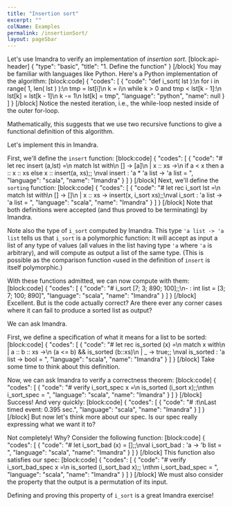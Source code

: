 ```yaml
---
title: "Insertion sort"
excerpt: ""
colName: Examples
permalink: /insertionSort/
layout: pageSbar
---
```

Let's use Imandra to verify an implementation of *insertion sort*. 
[block:api-header]
{
  "type": "basic",
  "title": "1. Define the function"
}
[/block]
You may be familiar with languages like Python. Here's a Python implementation of the algorithm:
[block:code]
{
  "codes": [
    {
      "code": "def i_sort( lst ):\n for i in range( 1, len( lst ) ):\n   tmp = lst[i]\n   k = i\n   while k > 0 and tmp < lst[k - 1]:\n       lst[k] = lst[k - 1]\n       k -= 1\n   lst[k] = tmp",
      "language": "python",
      "name": null
    }
  ]
}
[/block]
Notice the nested iteration, i.e., the while-loop nested inside of the outer for-loop.

Mathematically, this suggests that we use two recursive functions to give a functional definition of this algorithm.

Let's implement this in Imandra.

First, we'll define the ```insert``` function: 
[block:code]
{
  "codes": [
    {
      "code": "# let rec insert (a,lst) =\n   match lst with\n      []      -> [a]\n    | x :: xs ->\n      if a < x then a :: x :: xs else x :: insert(a, xs);;        \nval insert : 'a * 'a list -> 'a list = <fun>",
      "language": "scala",
      "name": "Imandra"
    }
  ]
}
[/block]
Next, we'll define the ```sorting``` function: 
[block:code]
{
  "codes": [
    {
      "code": "# let rec i_sort lst =\n   match lst with\n     []      -> []\n   | x :: xs -> insert(x, i_sort xs);;\nval i_sort : 'a list -> 'a list = <fun>",
      "language": "scala",
      "name": "Imandra"
    }
  ]
}
[/block]
Note that both definitions were accepted (and thus proved to be terminating) by Imandra. 

Note also the type of ```i_sort``` computed by Imandra. This type ```'a list -> 'a list``` tells us that ```i_sort``` is a polymorphic function: It will accept as input a list of any type of values (all values in the list having type ```'a``` where ```'a``` is arbitrary), and will compute as output a list of the same type.
(This is possible as the comparison function ```<```used in the definition of ```insert``` is itself polymorphic.)

With these functions admitted, we can now compute with them:
[block:code]
{
  "codes": [
    {
      "code": "# i_sort [7; 3; 890; 100];;\n- : int list = [3; 7; 100; 890]",
      "language": "scala",
      "name": "Imandra"
    }
  ]
}
[/block]
Excellent. But is the code actually correct? Are there ever any corner cases where it can fail to produce a sorted list as output?

We can ask Imandra.

First, we define a specification of what it means for a list to be sorted:
[block:code]
{
  "codes": [
    {
      "code": "# let rec is_sorted (x) =\n  match x with\n  | a :: b :: xs ->\n     (a <= b) && is_sorted (b::xs)\n  | _ -> true;;        \nval is_sorted : 'a list -> bool = <fun>",
      "language": "scala",
      "name": "Imandra"
    }
  ]
}
[/block]
Take some time to think about this definition.

Now, we can ask Imandra to verify a correctness theorem:
[block:code]
{
  "codes": [
    {
      "code": "# verify i_sort_spec x =\n   is_sorted (i_sort x);;\nthm i_sort_spec = <proved>",
      "language": "scala",
      "name": "Imandra"
    }
  ]
}
[/block]
Success! And very quickly:
[block:code]
{
  "codes": [
    {
      "code": "# :t\nLast timed event: 0.395 sec.",
      "language": "scala",
      "name": "Imandra"
    }
  ]
}
[/block]
But now let's think more about our spec. Is our spec really expressing what we want it to?

Not completely! Why? Consider the following function:
[block:code]
{
  "codes": [
    {
      "code": "# let i_sort_bad (x) = [];;\nval i_sort_bad : 'a -> 'b list = <fun>",
      "language": "scala",
      "name": "Imandra"
    }
  ]
}
[/block]
This function also satisfies our spec:
[block:code]
{
  "codes": [
    {
      "code": "# verify i_sort_bad_spec x =\n   is_sorted (i_sort_bad x);;  \nthm i_sort_bad_spec = <proved>",
      "language": "scala",
      "name": "Imandra"
    }
  ]
}
[/block]
We must also consider the property that the output is a permutation of its input. 

Defining and proving this property of ```i_sort``` is a great Imandra exercise!
